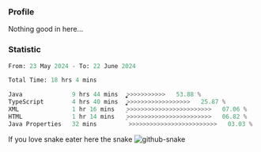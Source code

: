 ### Profile 

Nothing good in here...

### Statistic
<!--START_SECTION:waka-->

```python
From: 23 May 2024 - To: 22 June 2024

Total Time: 18 hrs 4 mins

Java              9 hrs 44 mins   ͎͎͎͎͎͎͎͎͎͎͎͎͎͚>>>>>>>>>>>   53.88 %
TypeScript        4 hrs 40 mins   ͎͎͎͎͎͎͚>>>>>>>>>>>>>>>>>>   25.87 %
XML               1 hr 16 mins    ͎>>>>>>>>>>>>>>>>>>>>>>>>   07.06 %
HTML              1 hr 14 mins    ͎>>>>>>>>>>>>>>>>>>>>>>>>   06.82 %
Java Properties   32 mins         >>>>>>>>>>>>>>>>>>>>>>>>>   03.03 %
```

<!--END_SECTION:waka-->

If you love snake eater here the snake 
<picture>
  <source media="(prefers-color-scheme: dark)" srcset="https://github.com/pradana4648/pradana4648/blob/c0566a83ca6ea5f2e46bab00e717c4c82b4b5c4c/github-contribution-grid-snake-dark.svg" />
  <source media="(prefers-color-scheme: light)" srcset="https://github.com/pradana4648/pradana4648/blob/c0566a83ca6ea5f2e46bab00e717c4c82b4b5c4c/github-contribution-grid-snake.svg" />
  <img alt="github-snake" src="https://github.com/pradana4648/pradana4648/blob/c0566a83ca6ea5f2e46bab00e717c4c82b4b5c4c/github-contribution-grid-snake.svg" />
</picture>
